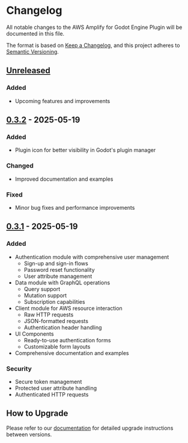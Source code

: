 # Changelog

All notable changes to the AWS Amplify for Godot Engine Plugin will be documented in this file.

The format is based on [Keep a Changelog](https://keepachangelog.com/en/1.0.0/),
and this project adheres to [Semantic Versioning](https://semver.org/spec/v2.0.0.html).

## [Unreleased]
### Added
- Upcoming features and improvements

## [0.3.2] - 2025-05-19
### Added
- Plugin icon for better visibility in Godot's plugin manager
### Changed
- Improved documentation and examples
### Fixed
- Minor bug fixes and performance improvements

## [0.3.1] - 2025-05-19
### Added
- Authentication module with comprehensive user management
  - Sign-up and sign-in flows
  - Password reset functionality
  - User attribute management
- Data module with GraphQL operations
  - Query support
  - Mutation support
  - Subscription capabilities
- Client module for AWS resource interaction
  - Raw HTTP requests
  - JSON-formatted requests
  - Authentication header handling
- UI Components
  - Ready-to-use authentication forms
  - Customizable form layouts
- Comprehensive documentation and examples

### Security
- Secure token management
- Protected user attribute handling
- Authenticated HTTP requests

## How to Upgrade
Please refer to our [documentation](https://docs.sligh.games/#!/en/amplify-godot) for detailed upgrade instructions between versions.

[Unreleased]: https://github.com/sligh-games/amplify-godot-engine-plugin/compare/v0.3.2...HEAD
[0.3.2]: https://github.com/sligh-games/amplify-godot-engine-plugin/compare/v0.3.1...v0.3.2
[0.3.1]: https://github.com/sligh-games/amplify-godot-engine-plugin/releases/tag/v0.3.1
